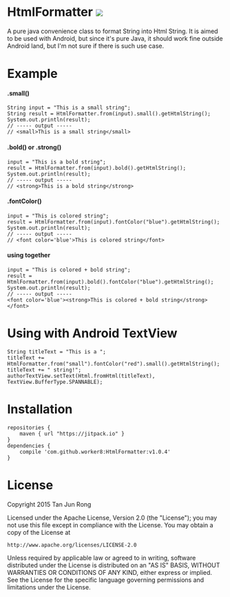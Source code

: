 # HtmlFormatter ![](https://img.shields.io/github/release/worker8/HtmlFormatter.svg?label=JitPack)
A pure java convenience class to format String into Html String. It is aimed to be used with Android, but since it's pure Java, it should work fine outside Android land, but I'm not sure if there is such use case.

# Example
#### .small()
```
String input = "This is a small string";
String result = HtmlFormatter.from(input).small().getHtmlString();
System.out.println(result);
// ----- output -----
// <small>This is a small string</small>
```

#### .bold() or .strong()
```
input = "This is a bold string";
result = HtmlFormatter.from(input).bold().getHtmlString();
System.out.println(result);
// ----- output -----
// <strong>This is a bold string</strong>
```

#### .fontColor()
```
input = "This is colored string";
result = HtmlFormatter.from(input).fontColor("blue").getHtmlString();
System.out.println(result);
// ----- output -----
// <font color='blue'>This is colored string</font>
```

#### using together
```
input = "This is colored + bold string";
result = HtmlFormatter.from(input).bold().fontColor("blue").getHtmlString();
System.out.println(result);
// ----- output -----
<font color='blue'><strong>This is colored + bold string</strong></font>
```

# Using with Android TextView
```
String titleText = "This is a ";
titleText += HtmlFormatter.from("small").fontColor("red").small().getHtmlString();
titleText += " string!";
authorTextView.setText(Html.fromHtml(titleText), TextView.BufferType.SPANNABLE);
```

# Installation
```
repositories {
    maven { url "https://jitpack.io" }
}
dependencies {
    compile 'com.github.worker8:HtmlFormatter:v1.0.4'
}
```

# License
Copyright 2015 Tan Jun Rong

Licensed under the Apache License, Version 2.0 (the "License");
you may not use this file except in compliance with the License.
You may obtain a copy of the License at

    http://www.apache.org/licenses/LICENSE-2.0

Unless required by applicable law or agreed to in writing, software
distributed under the License is distributed on an "AS IS" BASIS,
WITHOUT WARRANTIES OR CONDITIONS OF ANY KIND, either express or implied.
See the License for the specific language governing permissions and
limitations under the License.
